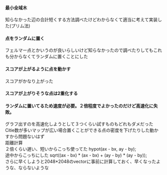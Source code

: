 #### 最小全域木  
知らなかった辺の合計短くする方法調べたけどわからなくて適当に考えて実装した(プリム法)  
#### 点をランダムに置く  
フェルマー点とかいうのが良いらしいけど知らなかったので調べたりしてもこれも分からなくてランダムに置くことにした  
#### スコアが上がるように点を動かす  
スコアがかなり上がった  
#### スコアが上がりそうな点は2重化する  
#### ランダムに置いてるため速度が必要。２倍程度でよかったのだけど高速化に失敗。
グラフ出すのを高速化しようとして３つくらい試すものもどれもダメだった  
Citie数が多いマップが広い場合置くことができる点の密度を下げたりした動かすから問題ないはず  
距離計算  
２倍くらい遅い、短いからこっち使ってた hypot(ax - bx, ay - by);  
途中からこっちにした sqrt((ax - bx) * (ax - bx) + (ay - by) * (ay - by));  
さらに早くしようと2048*2048のvectorに事前に計算しておく、早くなったような、ならないような  


